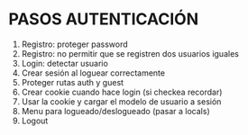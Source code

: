 # PASOS AUTENTICACIÓN

1. Registro: proteger password
2. Registro: no permitir que se registren dos usuarios iguales
3. Login: detectar usuario
4. Crear sesión al loguear correctamente
5. Proteger rutas auth y guest
6. Crear cookie cuando hace login (si checkea recordar)
7. Usar la cookie y cargar el modelo de usuario a sesión
8. Menu para logueado/deslogueado (pasar a locals)
9. Logout